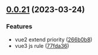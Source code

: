 ## [0.0.21](https://github.com/sujianqingfeng/eslint-config/compare/v0.0.20...v0.0.21) (2023-03-24)


### Features

* vue2 extend priority ([266b0b8](https://github.com/sujianqingfeng/eslint-config/commit/266b0b80ab5364955ab52d153b4f0c8e1071f4ea))
* vue3 js rule ([77fda36](https://github.com/sujianqingfeng/eslint-config/commit/77fda367a1cee02b4608caad74e3c8308207f64a))



